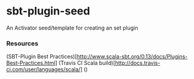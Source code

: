 # sbt-plugin-seed
An Activator seed/template for creating an set plugin

### Resources

(SBT-Plugin Best Practices)[http://www.scala-sbt.org/0.13/docs/Plugins-Best-Practices.html]
(Travis CI Scala build)[http://docs.travis-ci.com/user/languages/scala/]
()
